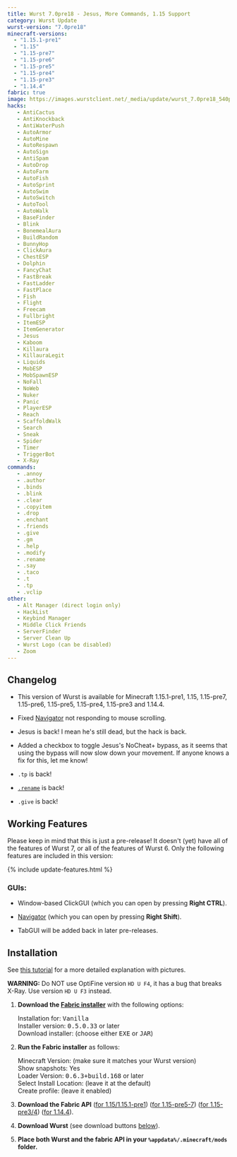 ```yaml
---
title: Wurst 7.0pre18 - Jesus, More Commands, 1.15 Support
category: Wurst Update
wurst-version: "7.0pre18"
minecraft-versions:
  - "1.15.1-pre1"
  - "1.15"
  - "1.15-pre7"
  - "1.15-pre6"
  - "1.15-pre5"
  - "1.15-pre4"
  - "1.15-pre3"
  - "1.14.4"
fabric: true
image: https://images.wurstclient.net/_media/update/wurst_7.0pre18_540p.webp
hacks:
   - AntiCactus
   - AntiKnockback
   - AntiWaterPush
   - AutoArmor
   - AutoMine
   - AutoRespawn
   - AutoSign
   - AntiSpam
   - AutoDrop
   - AutoFarm
   - AutoFish
   - AutoSprint
   - AutoSwim
   - AutoSwitch
   - AutoTool
   - AutoWalk
   - BaseFinder
   - Blink
   - BonemealAura
   - BuildRandom
   - BunnyHop
   - ClickAura
   - ChestESP
   - Dolphin
   - FancyChat
   - FastBreak
   - FastLadder
   - FastPlace
   - Fish
   - Flight
   - Freecam
   - Fullbright
   - ItemESP
   - ItemGenerator
   - Jesus
   - Kaboom
   - Killaura
   - KillauraLegit
   - Liquids
   - MobESP
   - MobSpawnESP
   - NoFall
   - NoWeb
   - Nuker
   - Panic
   - PlayerESP
   - Reach
   - ScaffoldWalk
   - Search
   - Sneak
   - Spider
   - Timer
   - TriggerBot
   - X-Ray
commands:
   - .annoy
   - .author
   - .binds
   - .blink
   - .clear
   - .copyitem
   - .drop
   - .enchant
   - .friends
   - .give
   - .gm
   - .help
   - .modify
   - .rename
   - .say
   - .taco
   - .t
   - .tp
   - .vclip
other:
   - Alt Manager (direct login only)
   - HackList
   - Keybind Manager
   - Middle Click Friends
   - ServerFinder
   - Server Clean Up
   - Wurst Logo (can be disabled)
   - Zoom
---
```

## Changelog

- This version of Wurst is available for Minecraft 1.15.1-pre1, 1.15, 1.15-pre7, 1.15-pre6, 1.15-pre5, 1.15-pre4, 1.15-pre3 and 1.14.4.

- Fixed [Navigator](https://wurst.wiki/navigator) not responding to mouse scrolling.

- Jesus is back! I mean he's still dead, but the hack is back.

- Added a checkbox to toggle Jesus's NoCheat+ bypass, as it seems that using the bypass will now slow down your movement. If anyone knows a fix for this, let me know!

- `.tp` is back!

- [`.rename`](https://wurst.wiki/cmd/rename) is back!

- `.give` is back!

## Working Features

Please keep in mind that this is just a pre-release! It doesn't (yet) have all of the features of Wurst 7, or all of the features of Wurst 6. Only the following features are included in this version:

{% include update-features.html %}

### GUIs:

- Window-based ClickGUI (which you can open by pressing **Right CTRL**).

- [Navigator](https://wurst.wiki/navigator) (which you can open by pressing **Right Shift**).

- TabGUI will be added back in later pre-releases.

## Installation

See [this tutorial](/tutorials/wurst-7-optifine/) for a more detailed explanation with pictures.

**WARNING:** Do NOT use OptiFine version `HD U F4`, it has a bug that breaks X-Ray. Use version `HD U F3` instead.

1. **Download the <a href="https://fabricmc.net/use/installer/" target="_blank" rel="nofollow">Fabric installer</a>** with the following options:

   Installation for: <kbd>Vanilla</kbd>  
   Installer version: <kbd>0.5.0.33</kbd> or later  
   Download installer: (choose either <kbd>EXE</kbd> or <kbd>JAR</kbd>)

1. **Run the Fabric installer** as follows:

   Minecraft Version: (make sure it matches your Wurst version)  
   Show snapshots: Yes  
   Loader Version: <kbd>0.6.3+build.168</kbd> or later  
   Select Install Location: (leave it at the default)  
   Create profile: (leave it enabled)

1. **Download the Fabric API**
(<a href="https://www.curseforge.com/minecraft/mc-mods/fabric-api/download/2839348" target="_blank" rel="nofollow">for 1.15/1.15.1-pre1</a>)
(<a href="https://www.curseforge.com/minecraft/mc-mods/fabric-api/download/2837013" target="_blank" rel="nofollow">for 1.15-pre5-7</a>)
(<a href="https://www.curseforge.com/minecraft/mc-mods/fabric-api/download/2834053" target="_blank" rel="nofollow">for 1.15-pre3/4</a>)
(<a href="https://www.curseforge.com/minecraft/mc-mods/fabric-api/download/2810785" target="_blank" rel="nofollow">for 1.14.4</a>).

1. **Download Wurst** (see download buttons [below](#downloads)).

1. **Place both Wurst and the fabric API in your `%appdata%/.minecraft/mods` folder.**
